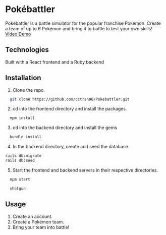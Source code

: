 # Pokébattler

Pokébattler is a battle simulator for the popular franchise Pokémon. Create a team of up to 6 Pokémon and bring it to battle to test your own skills! </br>
[Video Demo](https://www.youtube.com/watch?v=3miVKVS0pEw)

## Technologies

Built with a React frontend and a Ruby backend

## Installation

1. Clone the repo.
 ```sh
   git clone https://github.com/cctran96/Pokebattler.git
   ```
   
2. cd into the frontend directory and install the packages.
 ```sh
   npm install
   ```
   
3. cd into the backend directory and install the gems
 ```sh
   bundle install
   ```
   
4. In the backend directory, create and seed the database.
  ```sh
  rails db:migrate
  rails db:seed
  ```

5. Start the frontend and backend servers in their respective directories.
 ```sh
   npm start
   ```
 ```sh
   shotgun
   ```

## Usage
1. Create an account.
2. Create a Pokémon team.
3. Bring your team into battle!
